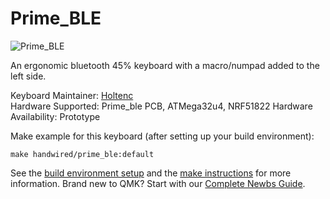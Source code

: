 # Prime_BLE

![Prime_BLE]()

An ergonomic bluetooth 45% keyboard with a macro/numpad added to the left side. 

Keyboard Maintainer: [Holtenc](https://github.com/holtenc/)  
Hardware Supported: Prime_ble PCB, ATMega32u4, NRF51822 
Hardware Availability: Prototype

Make example for this keyboard (after setting up your build environment):

    make handwired/prime_ble:default

See the [build environment setup](https://docs.qmk.fm/#/getting_started_build_tools) and the [make instructions](https://docs.qmk.fm/#/getting_started_make_guide) for more information. Brand new to QMK? Start with our [Complete Newbs Guide](https://docs.qmk.fm/#/newbs).
